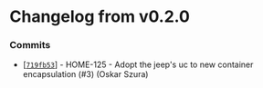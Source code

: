 # Changelog from v0.2.0
### Commits
* [[`719fb53`](http://github.com/smart-evolution/smarthome-jeep-logic-uc/commit/719fb535113473e5d36271974a3faeb7cb3e0b22)] - HOME-125 - Adopt the jeep's uc to new container encapsulation (#3) (Oskar Szura)